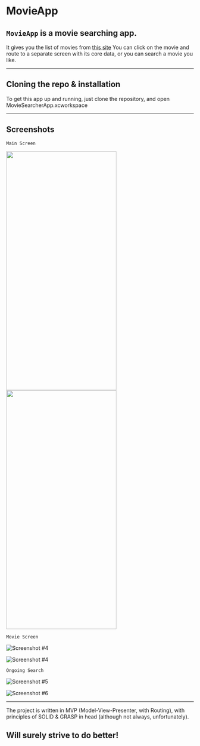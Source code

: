 # MovieApp

## ```MovieApp``` is a movie searching app.
It gives you the list of movies from [this site](https://www.themoviedb.org/)
You can click on the movie and route to a separate screen with its core data,
or you can search a movie you like.

---

## Cloning the repo & installation

To get this app up and running, just clone the repository, and open MovieSearcherApp.xcworkspace

---

## Screenshots

```Main Screen```

<img src="/images/MainScreen1.jpeg" height="640" width="296">     <img src="/images/MainScreen2.jpeg" height="640" width="296">

```Movie Screen```

![Screenshot #4](/images/MovieScreen1.jpeg)

![Screenshot #4](/images/MovieScreen2.jpeg)


```Ongoing Search```

![Screenshot #5](/images/SearchRes1.jpeg)

![Screenshot #6](/images/SearchRes2.jpeg)

---

The project is written in MVP (Model-View-Presenter, with Routing), with principles of SOLID & GRASP in head (although not always, unfortunately).

## Will surely strive to do better!
